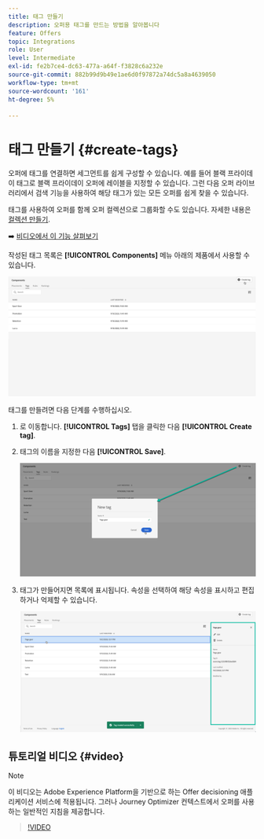 ```yaml
---
title: 태그 만들기
description: 오퍼용 태그를 만드는 방법을 알아봅니다
feature: Offers
topic: Integrations
role: User
level: Intermediate
exl-id: fe2b7ce4-dc63-477a-a64f-f3828c6a232e
source-git-commit: 882b99d9b49e1ae6d0f97872a74dc5a8a4639050
workflow-type: tm+mt
source-wordcount: '161'
ht-degree: 5%

---
```


# 태그 만들기 {#create-tags}

오퍼에 태그를 연결하면 세그먼트를 쉽게 구성할 수 있습니다. 예를 들어 블랙 프라이데이 태그로 블랙 프라이데이 오퍼에 레이블을 지정할 수 있습니다. 그런 다음 오퍼 라이브러리에서 검색 기능을 사용하여 해당 태그가 있는 모든 오퍼를 쉽게 찾을 수 있습니다.

태그를 사용하여 오퍼를 함께 오퍼 컬렉션으로 그룹화할 수도 있습니다. 자세한 내용은 [컬렉션 만들기](../offer-library/creating-collections.md).

➡️ [비디오에서 이 기능 살펴보기](#video)

작성된 태그 목록은 **[!UICONTROL Components]** 메뉴 아래의 제품에서 사용할 수 있습니다.

![](../assets/tags_list.png)

태그를 만들려면 다음 단계를 수행하십시오.

1. 로 이동합니다. **[!UICONTROL Tags]** 탭을 클릭한 다음 **[!UICONTROL Create tag]**.

1. 태그의 이름을 지정한 다음 **[!UICONTROL Save]**.

   ![](../assets/tags_create.png)

1. 태그가 만들어지면 목록에 표시됩니다. 속성을 선택하여 해당 속성을 표시하고 편집하거나 억제할 수 있습니다.

   ![](../assets/tags_created.png)

## 튜토리얼 비디오 {#video}

>[!NOTE]
>
>이 비디오는 Adobe Experience Platform을 기반으로 하는 Offer decisioning 애플리케이션 서비스에 적용됩니다. 그러나 Journey Optimizer 컨텍스트에서 오퍼를 사용하는 일반적인 지침을 제공합니다.

>[!VIDEO](https://video.tv.adobe.com/v/329374?quality=12)
